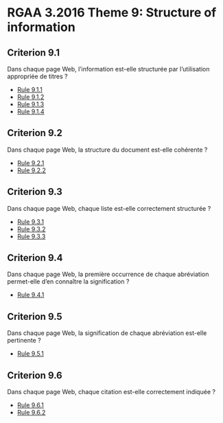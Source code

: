 
# RGAA 3.2016 Theme 9: Structure of information

## Criterion 9.1
Dans chaque page Web, l’information est-elle structurée par l’utilisation appropriée de titres ?
* [Rule 9.1.1](Rule-9-1-1.md)
* [Rule 9.1.2](Rule-9-1-2.md)
* [Rule 9.1.3](Rule-9-1-3.md)
* [Rule 9.1.4](Rule-9-1-4.md)

## Criterion 9.2
Dans chaque page Web, la structure du document est-elle cohérente ?
* [Rule 9.2.1](Rule-9-2-1.md)
* [Rule 9.2.2](Rule-9-2-2.md)

## Criterion 9.3
Dans chaque page Web, chaque liste est-elle correctement structurée ?
* [Rule 9.3.1](Rule-9-3-1.md)
* [Rule 9.3.2](Rule-9-3-2.md)
* [Rule 9.3.3](Rule-9-3-3.md)

## Criterion 9.4
Dans chaque page Web, la première occurrence de chaque abréviation permet-elle d’en connaître la signification ?
* [Rule 9.4.1](Rule-9-4-1.md)

## Criterion 9.5
Dans chaque page Web, la signification de chaque abréviation est-elle pertinente ?
* [Rule 9.5.1](Rule-9-5-1.md)

## Criterion 9.6
Dans chaque page Web, chaque citation est-elle correctement indiquée ?
* [Rule 9.6.1](Rule-9-6-1.md)
* [Rule 9.6.2](Rule-9-6-2.md)


